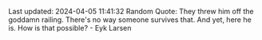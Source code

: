 Last updated: 2024-04-05 11:41:32
Random Quote: They threw him off the goddamn railing. There's no way someone survives that. And yet, here he is. How is that possible? - Eyk Larsen